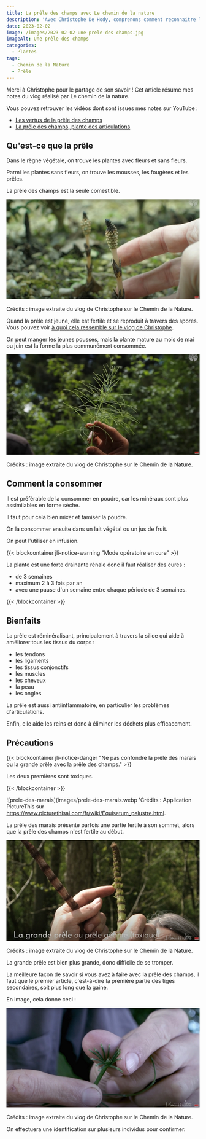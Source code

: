 ```yaml
---
title: La prêle des champs avec Le chemin de la nature
description: 'Avec Christophe De Hody, comprenons comment reconnaitre la prêle, comment la consommer et en quoi il peut nous être utile.'
date: 2023-02-02
image: /images/2023-02-02-une-prele-des-champs.jpg
imageAlt: Une prêle des champs
categories:
  - Plantes
tags:
  - Chemin de la Nature
  - Prêle
---
```


Merci à Christophe pour le partage de son savoir ! Cet article résume mes notes du vlog réalisé par Le chemin de la nature.

<!-- more -->

Vous pouvez retrouver les vidéos dont sont issues mes notes sur YouTube :

- [Les vertus de la prêle des champs](https://www.youtube.com/watch?v=-qG71xpKoSY)
- [La prêle des champs, plante des articulations](https://www.youtube.com/watch?v=VEJvF5w7xB4)

## Qu'est-ce que la prêle

Dans le règne végétale, on trouve les plantes avec fleurs et sans fleurs.

Parmi les plantes sans fleurs, on trouve les mousses, les fougères et les prêles.

La prêle des champs est la seule comestible.

![Jeune pousse de prêle des champs](images/jeune-pousse-de-prele-des-champs.jpg)

Crédits : image extraite du vlog de Christophe sur le Chemin de la Nature.

Quand la prêle est jeune, elle est fertile et se reproduit à travers des spores. Vous pouvez voir [à quoi cela ressemble sur le vlog de Christophe](https://youtu.be/-qG71xpKoSY?t=80).

On peut manger les jeunes pousses, mais la plante mature au mois de mai ou juin est la forme la plus communément consommée.

![Une prêle mature](images/prele-mature.jpg)

Crédits : image extraite du vlog de Christophe sur le Chemin de la Nature.

## Comment la consommer

Il est préférable de la consommer en poudre, car les minéraux sont plus assimilables en forme sèche.

Il faut pour cela bien mixer et tamiser la poudre.

On la consommer ensuite dans un lait végétal ou un jus de fruit.

On peut l'utiliser en infusion.

{{< blockcontainer jli-notice-warning "Mode opératoire en cure" >}}

La plante est une forte drainante rénale donc il faut réaliser des cures :

- de 3 semaines
- maximum 2 à 3 fois par an
- avec une pause d'un semaine entre chaque période de 3 semaines.

{{< /blockcontainer >}}

## Bienfaits

La prêle est réminéralisant, principalement à travers la silice qui aide à améliorer tous les tissus du corps :

- les tendons
- les ligaments
- les tissus conjonctifs
- les muscles
- les cheveux
- la peau
- les ongles

La prêle est aussi antiinflammatoire, en particulier les problèmes d'articulations.

Enfin, elle aide les reins et donc à éliminer les déchets plus efficacement.

## Précautions

{{< blockcontainer jli-notice-danger "Ne pas confondre la prêle des marais ou la grande prêle avec la prêle des champs." >}}

Les deux premières sont toxiques.

{{< /blockcontainer >}}

![prele-des-marais](images/prele-des-marais.webp 'Crédits : Application PictureThis sur https://www.picturethisai.com/fr/wiki/Equisetum_palustre.html.

La prêle des marais présente parfois une partie fertile à son sommet, alors que la prêle des champs n'est fertile au début.

![La tige de la grande prêle](images/grande-prele.jpg)

Crédits : image extraite du vlog de Christophe sur le Chemin de la Nature.

La grande prêle est bien plus grande, donc difficile de se tromper.

La meilleure façon de savoir si vous avez à faire avec la prêle des champs, il faut que le premier article, c'est-à-dire la première partie des tiges secondaires, soit plus long que la gaine.

En image, cela donne ceci :

![Le premier article est 2 fois plus long que la gaine](images/identification-prele-des-champs.jpg)

Crédits : image extraite du vlog de Christophe sur le Chemin de la Nature.

On effectuera une identification sur plusieurs individus pour confirmer.
